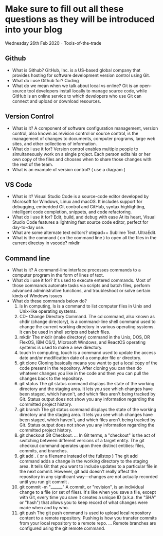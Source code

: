 # Make sure to fill out all these questions as they will be introduced into your blog
Wednesday 26th Feb 2020 - Tools-of-the-trade


## Github
- What is Github?
GitHub, Inc. is a US-based global company that provides hosting for software development version control using Git.
- What do i use Github for?
Coding
- What do we mean when we talk about local vs online?
Git is an open-source tool developers install locally to manage source code, while GitHub is an online service to which developers who use Git can connect and upload or download resources.


## Version Control
- What is it?
A component of software configuration management, version control, also known as revision control or source control, is the management of changes to documents, computer programs, large web sites, and other collections of information.
- What do i use it for?
Version control enables multiple people to simultaneously work on a single project. Each person edits his or her own copy of the files and chooses when to share those changes with the rest of the team.
- What is an example of version control? ( use a diagram )


## VS Code
- What is it?
Visual Studio Code is a source-code editor developed by Microsoft for Windows, Linux and macOS. It includes support for debugging, embedded Git control and GitHub, syntax highlighting, intelligent code completion, snippets, and code refactoring.
- What do i use it for?
  Edit, build, and debug with ease
At its heart, Visual Studio Code features a lightning fast source code editor, perfect for day-to-day use. 
- What are some alternate text editors?
otepad++
Sublime Text.
UltraEdit.
- What is the command ( on the command line ) to open all the files in the current directoy in vscode?
mkdir

## Command line
- What is it?
A command-line interface processes commands to a computer program in the form of lines of text. 
- What do i use it for?
It's used to execute entered commands. Most of those commands automate tasks via scripts and batch files, perform advanced administrative functions, and troubleshoot or solve certain kinds of Windows issues
- What do these commands below do?
  1. ls
  In computing, ls is a command to list computer files in Unix and Unix-like operating systems. 
  2. CD- Change Directory
  Command. The cd command, also known as chdir (change directory), is a command-line shell command used to change the current working directory in various operating systems. It can be used in shell scripts and batch files.
  3. mkdir
  The mkdir (make directory) command in the Unix, DOS, DR FlexOS, IBM OS/2, Microsoft Windows, and ReactOS operating systems is used to make a new directory.
  4. touch
  In computing, touch is a command used to update the access date and/or modification date of a computer file or directory.
  5. git clone
  Cloning basically means you want to get a local copy of the code present in the repository. After cloning you can then do whatever changes you like in the code and then you can pull the changes back to the repository.
  6. git status
 The git status command displays the state of the working directory and the staging area. It lets you see which changes have been staged, which haven't, and which files aren't being tracked by Git. Status output does not show you any information regarding the committed project history.
  7. git branch
  The git status command displays the state of the working directory and the staging area. It lets you see which changes have been staged, which haven't, and which files aren't being tracked by Git. Status output does not show you any information regarding the committed project history.
  8. git checkout
  Git Checkout. ... In Git terms, a "checkout" is the act of switching between different versions of a target entity. The git checkout command operates upon three distinct entities: files, commits, and branches.
  9. git add . ( or a filename instead of the fullstop )
  The git add command adds a change in the working directory to the staging area. It tells Git that you want to include updates to a particular file in the next commit. However, git add doesn't really affect the repository in any significant way—changes are not actually recorded until you run git commit .
  10. git commit -m "______"
  A commit, or "revision", is an individual change to a file (or set of files). It's like when you save a file, except with Git, every time you save it creates a unique ID (a.k.a. the "SHA" or "hash") that allows you to keep record of what changes were made when and by who.
  11. git push
The git push command is used to upload local repository content to a remote repository. Pushing is how you transfer commits from your local repository to a remote repo. ... Remote branches are configured using the git remote command.
